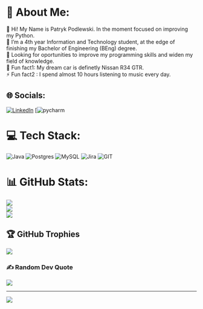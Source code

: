 # 💫 About Me:
🌱 Hi! My Name is Patryk Podlewski. In the moment focused on improving my Python. <br>
🔭 I’m a 4th year Information and Technology student, at the edge of finishing my Bachelor of Engineering (BEng) degree.<br>👯 Looking for oportunities to improve my programming skills and widen my field of knowledge.<br>🚗 Fun fact1: My dream car is definetly Nissan R34 GTR.<br>⚡ Fun fact2 : I spend almost 10 hours listening to music every day.<br>


## 🌐 Socials:
[![LinkedIn](https://img.shields.io/badge/LinkedIn-%230077B5.svg?logo=linkedin&logoColor=white)](https://www.linkedin.com/in/patryk-podlewski-ab142b224/) 
[![pycharm]([https://www.google.com/url?sa=i&url=https%3A%2F%2Fwww.dalescott.net%2Fblog%2F&psig=AOvVaw0EXiYFnK6s-lM-PTkFoSPA&ust=1708386975049000&source=images&cd=vfe&opi=89978449&ved=0CBIQjRxqFwoTCNDiwseLtoQDFQAAAAAdAAAAABAE](https://www.dalescott.net/wp-content/uploads/2024/01/pycharm-logo.png))

# 💻 Tech Stack:
![Java](https://img.shields.io/badge/python-3670A0?style=for-the-badge&logo=python&logoColor=ffdd54) ![Postgres](https://img.shields.io/badge/postgres-%23316192.svg?style=for-the-badge&logo=postgresql&logoColor=white) ![MySQL](https://img.shields.io/badge/mysql-%2300f.svg?style=for-the-badge&logo=mysql&logoColor=white) ![Jira](https://img.shields.io/badge/jira-%230A0FFF.svg?style=for-the-badge&logo=jira&logoColor=white)  ![GIT](https://img.shields.io/badge/GIT-E44C30?style=for-the-badge&logo=git&logoColor=white) 
# 📊 GitHub Stats:
![](https://github-readme-stats.vercel.app/api?username=Pathowl&theme=radical&hide_border=false&include_all_commits=true&count_private=false)<br/>
![](https://github-readme-streak-stats.herokuapp.com/?user=Pathowl&theme=radical&hide_border=false)<br/>
![](https://github-readme-stats.vercel.app/api/top-langs/?username=Pathowl&theme=radical&hide_border=false&include_all_commits=true&count_private=false&layout=compact)

## 🏆 GitHub Trophies
![](https://github-profile-trophy.vercel.app/?username=Pathowl&theme=dracula&no-frame=false&no-bg=true&margin-w=4)

### ✍️ Random Dev Quote
![](https://quotes-github-readme.vercel.app/api?type=horizontal&theme=radical)

---
[![](https://visitcount.itsvg.in/api?id=Pathowl&icon=0&color=12)](https://visitcount.itsvg.in)

<!-- Proudly created with GPRM ( https://gprm.itsvg.in ) -->
